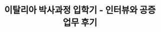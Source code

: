 ---
title: "이탈리아 박사과정 입학기 - 인터뷰와 공증업무 후기"
tags: [phd, visa, DoV]
categories:
mathjax: false
comments: true
published: false
---